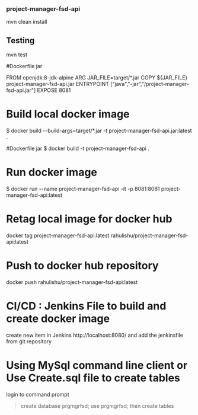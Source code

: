 ### project-manager-fsd-api

mvn clean install

## Testing
mvn test

#Dockerfile jar

FROM openjdk:8-jdk-alpine
ARG JAR_FILE=target/*.jar
COPY ${JAR_FILE} project-manager-fsd-api.jar
ENTRYPOINT ["java","-jar","/project-manager-fsd-api.jar"]
EXPOSE 8081

# Build local docker image
$ docker build --build-args=target/*.jar -t project-manager-fsd-api.jar:latest .


#Dockerfile jar
$ docker build -t project-manager-fsd-api .


# Run docker image
$ docker run --name project-manager-fsd-api -it -p 8081:8081 project-manager-fsd-api:latest

# Retag local image for docker hub
docker tag project-manager-fsd-api:latest rahulishu/project-manager-fsd-api:latest

# Push to docker hub repository
docker push rahulishu/project-manager-fsd-api:latest

# CI/CD : Jenkins File to build and create docker image
create new item in Jenkins http://localhost:8080/
and add the jenkinsfile from git repository


# Using MySql command line client or Use Create.sql file to create tables
login to command prompt
> create database prgmgrfsd;
> use prgmgrfsd;
then create tables 
